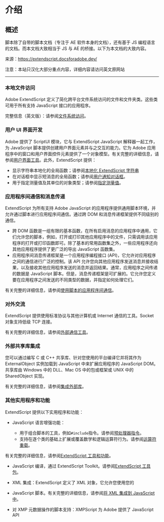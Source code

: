 # 介绍

## 概述

脚本除了自带的脚本文档（专注于 AE 软件本身的文档），还有基于 JS 编程语言的文档。而本文档大致相当于 JS 与 AE 的桥接。以下为本文档的大致内容。

来源：<https://extendscript.docsforadobe.dev/>

注意：本站只汉化大部分重点内容，详细内容请访问英文原网站

---

### 本地文件访问

Adobe ExtendScript 定义了简化跨平台文件系统访问的文件和文件夹类。这些类可用于所有支持 JavaScript 接口的应用程序。

完整信息（英文版）：请参阅[文件系统访问](https://extendscript.docsforadobe.dev/file-system-access/index.html#file-system-access)。

### 用户 UI 界面开发

Adobe 提供了 ScriptUI 模块，它与 ExtendScript JavaScript 解释器一起工作，为 JavaScript
脚本提供创建用户界面元素并与之交互的能力。它为 Adob​​e
应用程序中的窗口和用户界面控件元素提供了一个对象模型。有关完整的详细信息，请参阅[用户界面工具](https://extendscript.docsforadobe.dev/user-interface-tools/index.html#user-interface-tools)。此外，ExtendScript 提供：

- 显示字符串本地化的全局函数；请参阅[本地化 ExtendScript 字符串](https://extendscript.docsforadobe.dev/extendscript-tools-features/localizing-extendscript-strings.html#localizing-extendscript-strings)
- 在对话框中显示短消息的全局函数；请参阅[用户通知对话框](https://extendscript.docsforadobe.dev/extendscript-tools-features/user-notification-dialogs.html#user-notification-dialogs)。
- 用于指定测量值及其单位的对象类型；请参阅[指定测量值](https://extendscript.docsforadobe.dev/extendscript-tools-features/specifying-measurement-values.html#specifying-measurement-values)。

### 应用程序间通信和消息传递

ExtendScript 为所有支持 Adob​​e JavaScript 的应用程序提供通用脚本环境，并允许通过脚本进行应用程序间通信。通过跨 DOM
和消息传递框架提供不同级别的通信。

- 跨 DOM 函数是一组有限的基本函数，在所有启用消息的应用程序中通用，它们允许您的脚本，例如，打开或打印其他应用程序中的文件，只需调用该应用程序的打开或打印函数即可。除了基本的常用函数集之外，一些应用程序还向其他应用程序提供了更广泛的导出 JavaScript 函数集。
- 应用程序间消息传递框架是一个应用程序编程接口 (API)，它允许对应用程序之间的通信进行广泛的控制。该 API 允许您向其他应用程序发送消息并接收结果，以及接收其他应用程序发送的消息并返回结果。通常，应用程序之间传递的数据是 JavaScript 脚本。但是，消息传递框架是可扩展的。它允许您定义要在应用程序之间发送的不同类型的数据，并指定如何处理它们。

有关完整的详细信息，请参阅[使用脚本的应用程序间通信](https://extendscript.docsforadobe.dev/interapplication-communication/index.html#interapplication-communication-with-scripts)。

### 对外交流

ExtendScript 提供使用标准协议与其他计算机或 Internet 通信的工具。Socket 对象支持低级 TCP 连接。

有关完整的详细信息，请参阅[外部通信工具](https://extendscript.docsforadobe.dev/external-communication/index.html#external-communication-tools)。

### 外部共享库集成

您可以通过编写 C 或 C++ 共享库、针对您使用的平台编译它并将其作为 ExternalObject 实例加载到 JavaScript 中来扩展应用程序的
JavaScript DOM。共享库由 Windows 中的 DLL、Mac OS 中的包或框架或 UNIX 中的 SharedObject 实现。

有关完整的详细信息，请参阅[集成外部库](https://extendscript.docsforadobe.dev/integrating-external-libraries/index.html#integrating-external-libraries)。

### 其他实用程序和功能

ExtendScript 提供以下实用程序和功能：

- JavaScript 语言增强功能：

  - 用于组合脚本的工具，例如`#include`指令。请参阅[预处理器指令](https://extendscript.docsforadobe.dev/extendscript-tools-features/preprocessor-directives.html#preprocessor-directives)。
  - 支持在逐个类的基础上扩展或覆盖数学和逻辑运算符行为。请参阅[运算符重载](https://extendscript.docsforadobe.dev/extendscript-tools-features/operator-overloading.html#operator-overloading)。

有关完整的详细信息，请参阅[ExtendScript
工具和功能](https://extendscript.docsforadobe.dev/extendscript-tools-features/index.html#extendscript-tools-and-features)。

- JavaScript 编译，通过 ExtendScript Toolkit。请参阅[ExtendScript 工具包](https://extendscript.docsforadobe.dev/extendscript-toolkit/index.html#the-extendscript-toolkit)。

- XML 集成：ExtendScript 定义了 XML 对象，它允许您使用您的

- JavaScript 脚本。有关完整的详细信息，请参阅[将 XML 集成到 JavaScript 中](https://extendscript.docsforadobe.dev/integrating-xml/index.html#integrating-xml-into-javascript)。

- 对 XMP 元数据操作的脚本支持：XMPScript 为 Adob​​e 提供了 JavaScript API
